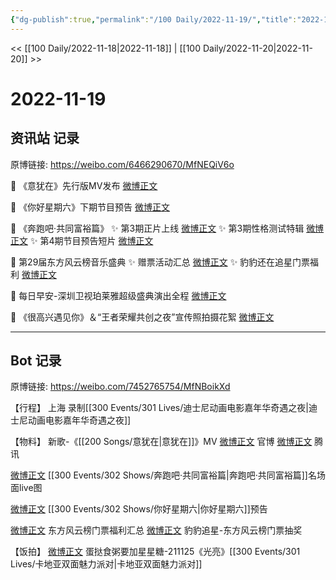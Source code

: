 ```yaml
---
{"dg-publish":true,"permalink":"/100 Daily/2022-11-19/","title":"2022-11-19","created":"2022-11-20T15:57:08.000+08:00","updated":"2023-04-11T14:46:32.867+08:00"}
---
```



<< [[100 Daily/2022-11-18\|2022-11-18]] | [[100 Daily/2022-11-20\|2022-11-20]] >>

# 2022-11-19

## 资讯站 记录

原博链接: https://weibo.com/6466290670/MfNEQiV6o

💫 《意犹在》先行版MV发布 [微博正文](https://m.weibo.cn/6466290670/4837458892557989)

💫 《你好星期六》下期节目预告 [微博正文](https://m.weibo.cn/6466290670/4837643382169072)

💫 《奔跑吧·共同富裕篇》
✨ 第3期正片上线 [微博正文](https://m.weibo.cn/6466290670/4837461773519118)
✨ 第3期性格测试特辑 [微博正文](https://m.weibo.cn/6466290670/4837607852746493)
✨ 第4期节目预告短片 [微博正文](https://m.weibo.cn/6466290670/4837461366148639)

💫 第29届东方风云榜音乐盛典
✨ 赠票活动汇总 [微博正文](https://m.weibo.cn/6466290670/4837549250183226)
✨ 豹豹还在追星门票福利 [微博正文](https://m.weibo.cn/6466290670/4837601104104785)

💫 每日早安-深圳卫视珀莱雅超级盛典演出全程 [微博正文](https://m.weibo.cn/6466290670/4837437371849757)

💫 《很高兴遇见你》＆“王者荣耀共创之夜”宣传照拍摄花絮 [微博正文](https://m.weibo.cn/6466290670/4837590009905788)

---
## Bot 记录

原博链接: https://weibo.com/7452765754/MfNBoikXd

【行程】
上海 录制[[300 Events/301 Lives/迪士尼动画电影嘉年华奇遇之夜\|迪士尼动画电影嘉年华奇遇之夜]]

【物料】
新歌-《[[200 Songs/意犹在\|意犹在]]》MV
[微博正文](http://weibo.com/5644660975/MfIriudzk) 官博
[微博正文](http://weibo.com/3194118287/MfIyHn7fc) 腾讯

[微博正文](https://weibo.com/5242381821/MfJeMC1zE) [[300 Events/302 Shows/奔跑吧·共同富裕篇\|奔跑吧·共同富裕篇]]名场面live图

[微博正文](http://weibo.com/6456359414/MfNfG2KlL) [[300 Events/302 Shows/你好星期六\|你好星期六]]预告

[微博正文](http://weibo.com/6466290670/MfKPj0LFg) 东方风云榜门票福利汇总
[微博正文](https://m.weibo.cn/6568773163/4837492764713650) 豹豹追星-东方风云榜门票抽奖

【饭拍】
[微博正文](https://m.weibo.cn/6048634807/4837544279149967) 蛋挞食粥要加星星糖-211125《光亮》[[300 Events/301 Lives/卡地亚双面魅力派对\|卡地亚双面魅力派对]]

